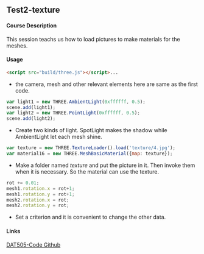 ## Test2-texture ##

#### Course Description ####
This session teachs us how to load pictures to make materials for the meshes.

#### Usage ####
```html
<script src="build/three.js"></script>...
```

* the camera, mesh and other relevant elements here are same as the first code.

```javascript
var light1 = new THREE.AmbientLight(0xffffff, 0.5);
scene.add(light1);
var light2 = new THREE.PointLight(0xffffff, 0.5);
scene.add(light2);
```

* Create two kinds of light. SpotLight makes the shadow while AmbientLight let each mesh shine.

```javascript
var texture = new THREE.TextureLoader().load('texture/4.jpg');
var material16 = new THREE.MeshBasicMaterial({map: texture});
```

* Make a folder named *texture* and put the picture in it. Then invoke them when it is necessary. So the material can use the texture.

```javascript
rot += 0.01;
mesh1.rotation.x = rot+1;
mesh1.rotation.y = rot+1;
mesh2.rotation.x = rot;
mesh2.rotation.y = rot;
```
* Set a criterion and it is convenient to change the other data.
#### Links ####
[DAT505-Code Github](https://github.com/kevenie/DAT505-Code)
